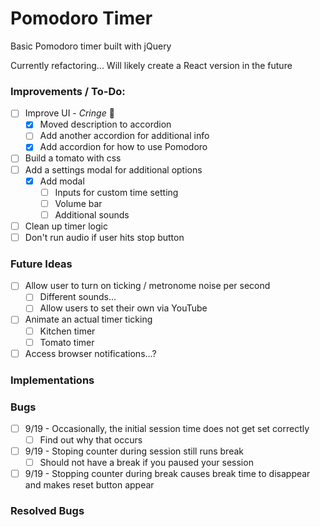 # Pomodoro Timer
Basic Pomodoro timer built with jQuery

Currently refactoring... Will likely create a React version in the future

### Improvements / To-Do:
- [ ] Improve UI - *Cringe* 😬
  - [X] Moved description to accordion
  - [ ] Add another accordion for additional info
  - [X] Add accordion for how to use Pomodoro
- [ ] Build a tomato with css
- [ ] Add a settings modal for additional options
  - [X] Add modal
    - [ ] Inputs for custom time setting
    - [ ] Volume bar
	- [ ] Additional sounds
- [ ] Clean up timer logic
- [ ] Don't run audio if user hits stop button

### Future Ideas
- [ ] Allow user to turn on ticking / metronome noise per second
  - [ ] Different sounds...
  - [ ] Allow users to set their own via YouTube
- [ ] Animate an actual timer ticking
  - [ ] Kitchen timer
  - [ ] Tomato timer
- [ ] Access browser notifications...?

### Implementations

### Bugs
- [ ] 9/19 - Occasionally, the initial session time does not get set correctly
  - [ ] Find out why that occurs
- [ ] 9/19 - Stoping counter during session still runs break
  - [ ] Should not have a break if you paused your session
- [ ] 9/19 - Stopping counter during break causes break time to disappear and makes reset button appear

### Resolved Bugs
